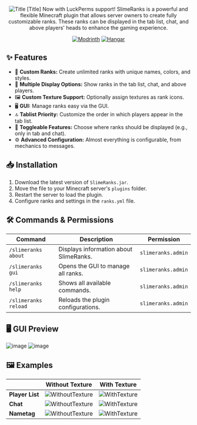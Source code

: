 <div align="center">
  
![Title](https://github.com/user-attachments/assets/f3524319-1fff-40d1-8fe9-9d07833f8887)
[Title] Now with LuckPerms support!
SlimeRanks is a powerful and flexible Minecraft plugin that allows server owners to create fully customizable ranks. These ranks can be displayed in the tab list, chat, and above players' heads to enhance the gaming experience.

[![Modrinth](https://cdn.jsdelivr.net/npm/@intergrav/devins-badges@3/assets/compact/available/modrinth_vector.svg)](https://modrinth.com/plugin/slimeranks)
[![Hangar](https://cdn.jsdelivr.net/npm/@intergrav/devins-badges@3/assets/compact/available/hangar_vector.svg)](https://hangar.papermc.io/Lxca/SlimeRanks)

</div>

## ✨ Features
- 🔹 **Custom Ranks:** Create unlimited ranks with unique names, colors, and styles.
- 📜 **Multiple Display Options:** Show ranks in the tab list, chat, and above players.
- 🖼️ **Custom Texture Support:** Optionally assign textures as rank icons.
- 🖥️ **GUI:** Manage ranks easy via the GUI.
- 🔝 **Tablist Priority:** Customize the order in which players appear in the tab list.
- 🚫 **Toggleable Features:** Choose where ranks should be displayed (e.g., only in tab and chat).
- ⚙ **Advanced Configuration:** Almost everything is configurable, from mechanics to messages.

## 📥 Installation
1. Download the latest version of `SlimeRanks.jar`.
2. Move the file to your Minecraft server's `plugins` folder.
3. Restart the server to load the plugin.
4. Configure ranks and settings in the `ranks.yml` file.

## 🛠 Commands & Permissions
| Command | Description | Permission |
| -------- | ------- | ------- |
| `/slimeranks about` | Displays information about SlimeRanks. | `slimeranks.admin` |
| `/slimeranks gui` | Opens the GUI to manage all ranks. | `slimeranks.admin` |
| `/slimeranks help` | Shows all available commands. | `slimeranks.admin` |
| `/slimeranks reload` | Reloads the plugin configurations. | `slimeranks.admin` |

## 🖥️ GUI Preview
![image](https://github.com/user-attachments/assets/764ac377-c29e-42d9-8910-246354a2331f)
![image](https://github.com/user-attachments/assets/555c2ca3-f045-45a7-a603-6df94b39cca1)


## 🖼️ Examples
| | Without Texture | With Texture |
| -------- | ------- | ------- |
| **Player List** | ![WithoutTexture](https://github.com/user-attachments/assets/d45166a4-3caf-4bab-81a0-b46266e1ca36) | ![WithTexture](https://github.com/user-attachments/assets/4f0821b3-6f0c-4242-a20b-d39d6e454d28) |
| **Chat** | ![WithoutTexture](https://github.com/user-attachments/assets/eec44cdc-14a7-462c-a260-b9c8260fc5c2) | ![WithTexture](https://github.com/user-attachments/assets/7b647b01-8181-4c15-bef3-b3ab3c6ee29a) |
| **Nametag** | ![WithoutTexture](https://github.com/user-attachments/assets/daac3f90-8f38-4d58-9a4e-b55e7399eb18) | ![WithTexture](https://github.com/user-attachments/assets/f28fa399-48c5-451e-a0a5-29c0342ab60d) |
